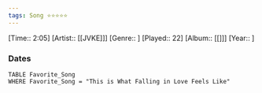 ```yaml
---
tags: Song ⭐⭐⭐⭐⭐ 
---
```

[Time:: 2:05]
[Artist:: [[JVKE]]]
[Genre:: ]
[Played:: 22]
[Album:: [[]]]
[Year:: ]
### Dates
````dataview
TABLE Favorite_Song
WHERE Favorite_Song = "This is What Falling in Love Feels Like"
````